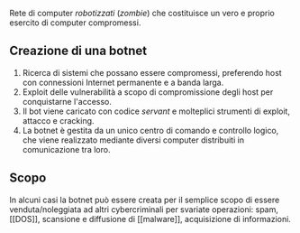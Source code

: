 Rete di computer _robotizzati_ (_zombie_) che costituisce un vero e proprio esercito di computer compromessi.

## Creazione di una botnet
1. Ricerca di sistemi che possano essere compromessi, preferendo host con connessioni Internet permanente e a banda larga.
2. Exploit delle vulnerabilità a scopo di compromissione degli host per conquistarne l'accesso.
3. Il bot viene caricato con codice _servant_ e molteplici strumenti di exploit, attacco e cracking.
4. La botnet è gestita da un unico centro di comando e controllo logico, che viene realizzato mediante diversi computer distribuiti in comunicazione tra loro.

## Scopo
In alcuni casi la botnet può essere creata per il semplice scopo di essere venduta/noleggiata ad altri cybercriminali per svariate operazioni: spam, [[DOS]], scansione e diffusione di [[malware]], acquisizione di informazioni.